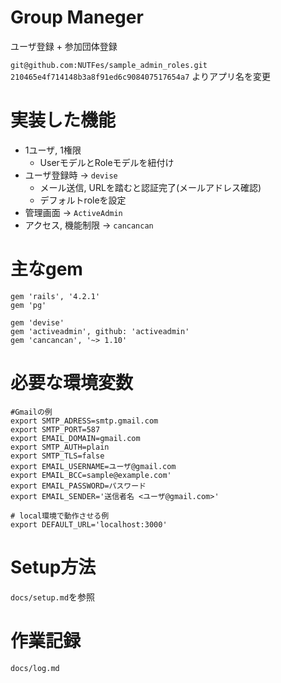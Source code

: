 # Group Maneger

ユーザ登録 + 参加団体登録

`git@github.com:NUTFes/sample_admin_roles.git`
`210465e4f714148b3a8f91ed6c908407517654a7`
よりアプリ名を変更

# 実装した機能

* 1ユーザ, 1権限
    - UserモデルとRoleモデルを紐付け
* ユーザ登録時 -> `devise`
    - メール送信, URLを踏むと認証完了(メールアドレス確認)
    - デフォルトroleを設定
* 管理画面 -> `ActiveAdmin`
* アクセス, 機能制限 -> `cancancan`

# 主なgem

```
gem 'rails', '4.2.1'
gem 'pg'

gem 'devise'
gem 'activeadmin', github: 'activeadmin'
gem 'cancancan', '~> 1.10'
```

# 必要な環境変数

```
#Gmailの例
export SMTP_ADRESS=smtp.gmail.com
export SMTP_PORT=587
export EMAIL_DOMAIN=gmail.com
export SMTP_AUTH=plain
export SMTP_TLS=false
export EMAIL_USERNAME=ユーザ@gmail.com
export EMAIL_BCC=sample@example.com'
export EMAIL_PASSWORD=パスワード
export EMAIL_SENDER='送信者名 <ユーザ@gmail.com>'

# local環境で動作させる例
export DEFAULT_URL='localhost:3000'
```

# Setup方法

`docs/setup.md`を参照

# 作業記録

`docs/log.md`
